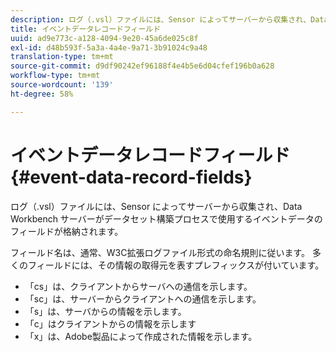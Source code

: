 ```yaml
---
description: ログ（.vsl）ファイルには、Sensor によってサーバーから収集され、Data Workbench サーバーがデータセット構築プロセスで使用するイベントデータのフィールドが格納されます。
title: イベントデータレコードフィールド
uuid: ad9e773c-a128-4094-9e20-45a6de025c8f
exl-id: d48b593f-5a3a-4a4e-9a71-3b91024c9a48
translation-type: tm+mt
source-git-commit: d9df90242ef96188f4e4b5e6d04cfef196b0a628
workflow-type: tm+mt
source-wordcount: '139'
ht-degree: 58%

---
```


# イベントデータレコードフィールド{#event-data-record-fields}

ログ（.vsl）ファイルには、Sensor によってサーバーから収集され、Data Workbench サーバーがデータセット構築プロセスで使用するイベントデータのフィールドが格納されます。

フィールド名は、通常、W3C拡張ログファイル形式の命名規則に従います。 多くのフィールドには、その情報の取得元を表すプレフィックスが付いています。

* 「cs」は、クライアントからサーバへの通信を示します。
* 「sc」は、サーバーからクライアントへの通信を示します。
* 「s」は、サーバからの情報を示します。
* 「c」はクライアントからの情報を示します
* 「x」は、Adobe製品によって作成された情報を示します。

